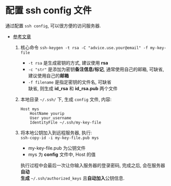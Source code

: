 配置 ssh config 文件
=  

通过配置 `ssh config`, 可以很方便的访问服务器.  

* [参考文章](https://segmentfault.com/a/1190000000585526)  
  1. 核心命令 `ssh-keygen -t rsa -C "advice.use.your@email" -f my-key-file`  
     * `-t rsa` 是生成密钥的方式, 建议使用 **rsa**
     * `-c "str"` 是添加为密钥**备注信息/标记**, 通常使用自己的邮箱, 可缺省,  
       建议使用自己的**邮箱**  
     * `-f filename` 是指定密钥的文件名, 可缺省  
       缺省, 则生成 **id_rsa** 和 **id_rsa.pub** 两个文件
  2. 本地目录 `~/.ssh/` 下, 生成 `config` 文件, 内容:  
     
         Host mys
             HostName yourip
             User your_username
             IdentityFile ~/.ssh/my-key-file  

  3. 将本地公钥加入到远程服务器, 执行:  
     `ssh-copy-id -i my-key-file.pub mys`  
     * my-key-file.pub 为公钥文件  
     * mys 为 **config** 文件中, Host 的值  
     
     执行过程中会最后一次让你输入服务器的登录密码, 完成之后, 会在服务器**自动**  
     **生成** `~/.ssh/authorized_keys` 且**自动加入**公钥信息.